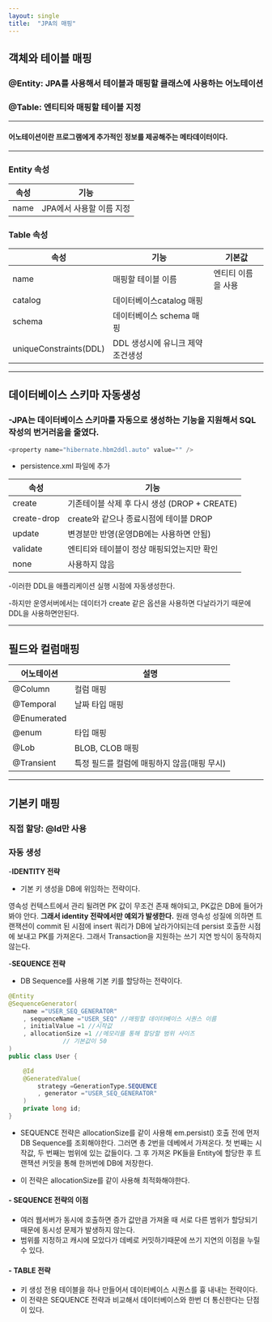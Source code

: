 ```yaml
---
layout: single
title:  "JPA의 매핑"
---
```


## 객체와 테이블 매핑  
### @Entity: JPA를 사용해서 테이블과 매핑할 클래스에 사용하는 어노테이션
### @Table: 엔티티와 매핑할 테이블 지정
---
#### __어노테이션이란__ 프로그램에게 추가적인 정보를 제공해주는 메타데이터이다.
---
### Entity 속성

|속성|기능|
|------|---|
|name|JPA에서 사용할 이름 지정|


### Table 속성

|속성|기능|기본값|
|------|---|---|
|name|매핑할 테이블 이름|엔티티 이름을 사용|
|catalog|데이터베이스catalog 매핑||
|schema|데이터베이스 schema 매핑||
|uniqueConstraints(DDL)|DDL 생성시에 유니크 제약 조건생성| |




---
## 데이터베이스 스키마 자동생성
### -JPA는 데이터베이스 스키마를 자동으로 생성하는 기능을 지원해서 SQL 작성의 번거러움을 줄였다.

```java
<property name="hibernate.hbm2ddl.auto" value="" />
```
- persistence.xml 파일에 추가  

|속성|기능|
|------|---|
|create |기존테이블 삭제 후 다시 생성 (DROP + CREATE) |
|create-drop| create와 같으나 종료시점에 테이블 DROP|
|update| 변경분만 반영(운영DB에는 사용하면 안됨)|
|validate| 엔티티와 테이블이 정상 매핑되었는지만 확인|
|none| 사용하지 않음|

-이러한 DDL을 애플리케이션 실행 시점에 자동생성한다.

-하지만 운영서버에서는 데이터가 create 같은 옵션을 사용하면 다날라가기 때문에 DDL을 사용하면안된다.
___
## 필드와 컬럼매핑


|어노테이션|설명|
|------|---|
|@Column |컬럼 매핑|
|@Temporal| 날짜 타입 매핑|
|@Enumerated| |
|@enum |타입 매핑|
|@Lob |BLOB, CLOB 매핑|
|@Transient| 특정 필드를 컬럼에 매핑하지 않음(매핑 무시)|

___
## 기본키 매핑
### 직접 할당: @Id만 사용  
### 자동 생성
 -__IDENTITY 전략__  
 - 기본 키 생성을 DB에 위임하는 전략이다.
 
영속성 컨텍스트에서 관리 될려면 PK 값이 무조건 존재 해야되고, 
PK값은 DB에 들어가봐야 안다. __그래서 identity 전략에서만 예외가 발생한다.__ 원래 영속성 성질에 의하면 트랜잭션이 commit 된 시점에 insert 쿼리가 DB에 날라가야되는데 persist 호출한 시점에 보내고 PK를 가져온다. 그래서 Transaction을 지원하는 쓰기 지연 방식이 동작하지 않는다.  

-__SEQUENCE 전략__
- DB Sequence를 사용해 기본 키를 할당하는 전략이다.

```java
@Entity
@SequenceGenerator(
	name ="USER_SEQ_GENERATOR"
    , sequenceName ="USER_SEQ" //매핑할 데이터베이스 시퀀스 이름
    , initialValue =1 //시작값
    , allocationSize =1 //메모리를 통해 할당할 범위 사이즈
		       // 기본값이 50
)
public class User {

    @Id
    @GeneratedValue(
    	strategy =GenerationType.SEQUENCE
    	, generator ="USER_SEQ_GENERATOR"
    )
    private long id;
}
```

- SEQUENCE 전략은 allocationSize를 같이 사용해 em.persist() 호출 전에 먼저 DB Sequence를 조회해야한다. 그러면 총 2번을 데베에서 가져온다. 첫 번째는 시작값, 두 번째는 범위에 있는 값들이다. 그 후 가져온 PK들을 Entity에 할당한 후 트랜잭션 커밋을 통해 한꺼번에 DB에 저장한다.  

- 이 전략은 allocationSize를 같이 사용해 최적화해야한다.

#### - __SEQUENCE 전략의 이점__
- 여러 웹서버가 동시에 호출하면 증가 값만큼 가져올 때 서로 다른 범위가 할당되기 때문에 동시성 문제가 발생하지 않는다.
- 범위를 지정하고 캐시에 모았다가 데베로 커밋하기때문에 쓰기 지연의 이점을 누릴 수 있다.

#### - __TABLE 전략__
- 키 생성 전용 테이블을 하나 만들어서 데이터베이스 시퀀스를 흉
내내는 전략이다.
- 이 전략은 SEQUENCE 전략과 비교해서 데이터베이스와 한번 더 통신한다는 단점이 있다.

 




